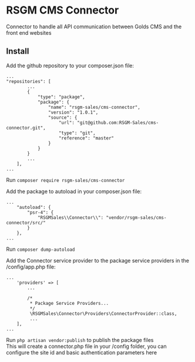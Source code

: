 # RSGM CMS Connector
Connector to handle all API communication between Golds CMS and the front end websites

## Install

Add the github repository to your composer.json file: 

```
...
"repositories": [
        ...
        {
            "type": "package",
            "package": {
                "name": "rsgm-sales/cms-connector",
                "version": "1.0.1",
                "source": {
                    "url": "git@github.com:RSGM-Sales/cms-connector.git",
                    "type": "git",
                    "reference": "master"
                }
            }
        }
        ...
    ],
...
```

Run ```composer require rsgm-sales/cms-connector```

Add the package to autoload in your composer.json file:

```
...
    "autoload": {
        "psr-4": {
            "RSGMSales\\Connector\\": "vendor/rsgm-sales/cms-connector/src/"
        }
    },
...
```

Run ```composer dump-autoload```


Add the Connector service provider to the package service providers in the /config/app.php file:

```
...
    'providers' => [
        ...

        /*
         * Package Service Providers...
         */
         \RSGMSales\Connector\Providers\ConnectorProvider::class,
         ...
    ],
...
```

Run ```php artisan vendor:publish``` to publish the package files  
This will create a connector.php file in your /config folder, you can configure the site id and basic authentication parameters here

